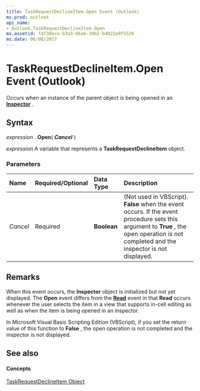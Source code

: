 ```yaml
---
title: TaskRequestDeclineItem.Open Event (Outlook)
ms.prod: outlook
api_name:
- Outlook.TaskRequestDeclineItem.Open
ms.assetid: f4f30ece-b3a3-66a6-10b2-b4022a9f5526
ms.date: 06/08/2017
---
```



# TaskRequestDeclineItem.Open Event (Outlook)

Occurs when an instance of the parent object is being opened in an  **[Inspector](Outlook.Inspector.md)** .


## Syntax

 _expression_ . **Open**( **_Cancel_** )

 _expression_ A variable that represents a **TaskRequestDeclineItem** object.


### Parameters



|**Name**|**Required/Optional**|**Data Type**|**Description**|
|:-----|:-----|:-----|:-----|
| _Cancel_|Required| **Boolean**|(Not used in VBScript).  **False** when the event occurs. If the event procedure sets this argument to **True** , the open operation is not completed and the inspector is not displayed.|

## Remarks

When this event occurs, the  **Inspector** object is initialized but not yet displayed. The **Open** event differs from the **[Read](Outlook.AppointmentItem.Read.md)** event in that **Read** occurs whenever the user selects the item in a view that supports in-cell editing as well as when the item is being opened in an inspector.

In Microsoft Visual Basic Scripting Edition (VBScript), if you set the return value of this function to  **False** , the open operation is not completed and the inspector is not displayed.


## See also


#### Concepts


[TaskRequestDeclineItem Object](Outlook.TaskRequestDeclineItem.md)

